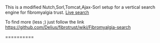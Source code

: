 This is a modified Nutch,Sorl,Tomcat,Ajax-Sorl setup for a vertical search engine for fibromyalgia trust. <a href="http://chronicdiseases.orh.uk" >Live search</a>

To find more (less ;) just follow the link https://github.com/Delius/fibrotrust/wiki/Fibromyalgia-search

==========
